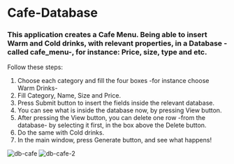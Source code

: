 # Cafe-Database
### This application creates a Cafe Menu. Being able to insert Warm and Cold drinks, with relevant properties, in a Database -called cafe_menu-, for instance: Price, size, type and etc.


Follow these steps:
1. Choose each category and fill the four boxes -for instance choose Warm Drinks-
2. Fill Category, Name, Size and Price.
3. Press Submit button to insert the fields inside the relevant database.
4. You can see what is inside the database now, by pressing View button.
5. After pressing the View button, you can delete one row -from the database- by selecting it first, in the box above the Delete button.
6. Do the same with Cold drinks.
7. In the main window, press Generate button, and see what happens!

![db-cafe](https://github.com/ParnianSrb/Cafe-Database/assets/82469872/d8e34ffd-258b-41fa-b82b-cd49825d7f9a)
![db-cafe-2](https://github.com/ParnianSrb/Cafe-Database/assets/82469872/1c1ed14e-6efe-4774-9cd1-4a2487fc4496)
